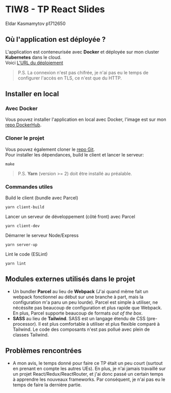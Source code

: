 # TIW8 - TP React Slides

Eldar Kasmamytov p1712650

Où l'application est déployée ?
---

L'application est conteneurisée avec **Docker** et déployée sur mon cluster **Kubernetes** dans le cloud.  
Voici [L'URL du déploiement](http://130.162.234.201/edit)  

> P.S. La connexion n'est pas chifrée, je n'ai pas eu le temps de configurer l'accès en TLS, ce n'est que du HTTP.

Installer en local
---

### Avec Docker

Vous pouvez installer l'application en local avec Docker, l'image est sur mon [repo DockerHub](https://hub.docker.com/r/marbrex/react-slides).

### Cloner le projet

Vous pouvez également cloner le [repo Git](https://forge.univ-lyon1.fr/p1712650/tiw-react-slides).  
Pour installer les dépendances, build le client et lancer le serveur:  
```shell
make
```

> P.S. **Yarn** (version >= 2) doit être installé au préalable.

### Commandes utiles

Build le client (bundle avec Parcel)
```shell
yarn client-build
```

Lancer un serveur de développement (côté front) avec Parcel
```shell
yarn client-dev
```

Démarrer le serveur Node/Express
```shell
yarn server-up
```

Lint le code (ESLint)
```shell
yarn lint
```

Modules externes utilisés dans le projet
---

- Un bundler **Parcel** au lieu de **Webpack** (J'ai quand même fait un webpack fonctionnel au début sur une branche à part, mais la configuration m'a paru un peu lourde). Parcel est simple à utiliser, ne nécéssite pas beaucoup de configuration et plus rapide que Webpack. En plus, Parcel supporte beaucoup de formats *out of the box*.
- **SASS** au lieu de **Tailwind**. SASS est un langage étendu de CSS (pre-processor). Il est plus comfortable à utiliser et plus flexible comparé à Tailwind. Le code des composants n'est pas pollué avec plein de classes Tailwind.

Problèmes rencontrées
---

- A mon avis, le temps donné pour faire ce TP était un peu court (surtout en prenant en compte les autres UEs). En plus, je n'ai jamais travaillé sur un projet React/Redux/ReactRouter, et j'ai donc passé un certain temps à apprendre les nouveaux frameworks. Par conséquent, je n'ai pas eu le temps de faire la dernière partie.